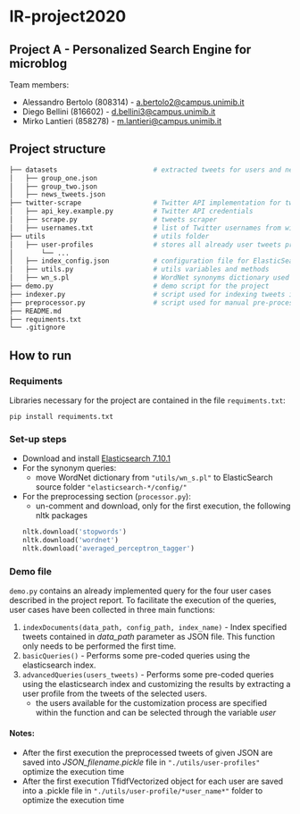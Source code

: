 # IR-project2020
## Project A - Personalized Search Engine for microblog
Team members:
- Alessandro Bertolo (808314) - a.bertolo2@campus.unimib.it
- Diego Bellini (816602) - d.bellini3@campus.unimib.it
- Mirko Lantieri (858278) - m.lantieri@campus.unimib.it

## Project structure

```bash
├── datasets                        # extracted tweets for users and news
│   ├── group_one.json
│   ├── group_two.json
│   ├── news_tweets.json
├── twitter-scrape                  # Twitter API implementation for tweets extraction
│   ├── api_key.example.py          # Twitter API credentials
│   ├── scrape.py                   # tweets scraper
│   ├── usernames.txt               # list of Twitter usernames from wich extract tweets
├── utils                           # utils folder
│   ├── user-profiles               # stores all already user tweets pre-processed for personalization in pickle files
│       └── ...
│   ├── index_config.json           # configuration file for ElasticSearch index creation
│   ├── utils.py                    # utils variables and methods
│   ├── wn_s.pl                     # WordNet synonyms dictionary used for synonyms queries in ElasticSearch
├── demo.py                         # demo script for the project
├── indexer.py                      # script used for indexing tweets in ElasticSearch
├── preprocessor.py                 # script used for manual pre-processing of tweets and query personalization phase
├── README.md
├── requiments.txt
└── .gitignore
```

## How to run
### Requiments
Libraries necessary for the project are contained in the file `requiments.txt`:
```
pip install requiments.txt
```

### Set-up steps
- Download and install [Elasticsearch 7.10.1](https://www.elastic.co/downloads/elasticsearch)
- For the synonym queries:
    - move WordNet dictionary from `"utils/wn_s.pl"` to ElasticSearch source folder `"elasticsearch-*/config/"`
- For the preprocessing section (`processor.py`):
    - un-comment and download, only for the first execution, the following nltk packages
    ```python
    nltk.download('stopwords')
    nltk.download('wordnet')
    nltk.download('averaged_perceptron_tagger')
    ```

### Demo file
`demo.py` contains an already implemented query for the four user cases described in the project report.
To facilitate the execution of the queries, user cases have been collected in three main functions:
1. `indexDocuments(data_path, config_path, index_name)` - Index specified tweets contained in *data_path* parameter as JSON file.
This function only needs to be performed the first time.
2. `basicQueries()` - Performs some pre-coded queries using the elasticsearch index.
3. `advancedQueries(users_tweets)` -  Performs some pre-coded queries using the elasticsearch index and customizing the results by extracting a user profile from the tweets of the selected users.
    - the users available for the customization process are specified within the function and can be selected through the variable *user*

#### Notes:
- After the first execution the preprocessed tweets of given JSON are saved into *JSON_filename.pickle* file 
in `"./utils/user-profiles"` optimize the execution time
- After the first execution TfidfVectorized object for each user are saved into a .pickle file in 
`"./utils/user-profile/*user_name*"` folder to optimize the execution time